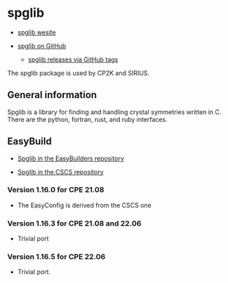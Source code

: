 # spglib

  * [spglib wesite](https://spglib.github.io/spglib/)
  
  * [spglib on GitHub](https://github.com/spglib/spglib)
      
      * [spglib releases via GitHub tags](https://github.com/spglib/spglib/tags)
  
The spglib package is used by CP2K and SIRIUS.
  
  
## General information

Spglib is a library for finding and handling crystal symmetries written in C.
There are the python, fortran, rust, and ruby interfaces.

## EasyBuild

  * [Spglib in the EasyBuilders repository](https://github.com/easybuilders/easybuild-easyconfigs/tree/develop/easybuild/easyconfigs/s/spglib)

  * [Spglib in the CSCS repository](https://github.com/easybuilders/CSCS/tree/master/easybuild/easyconfigs/s/spglib)


### Version 1.16.0 for CPE 21.08

  * The EasyConfig is derived from the CSCS one

### Version 1.16.3 for CPE 21.08 and 22.06

  * Trivial port
  
### Version 1.16.5 for CPE 22.06

  * Trivial port.
